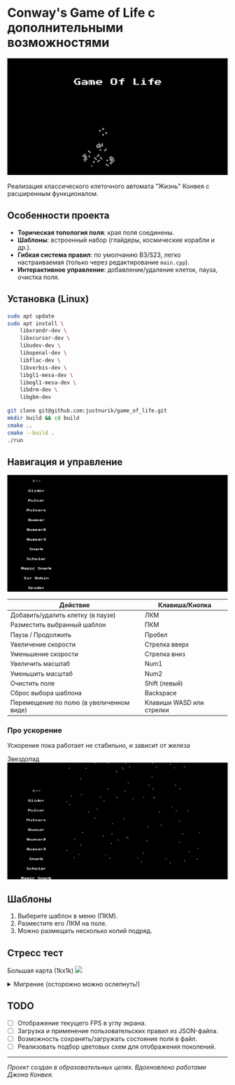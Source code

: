 # Conway's Game of Life с дополнительными возможностями

![](https://github.com/justnurik/game_of_life/blob/master/%20video/intro.gif)

Реализация классического клеточного автомата "Жизнь" Конвея с расширенным функционалом.

## Особенности проекта

- **Торическая топология поля**: края поля соединены.
- **Шаблоны**: встроенный набор (глайдеры, космические корабли и др.).
- **Гибкая система правил**: по умолчанию B3/S23, легко настраиваемая (только через редактирование `main.cpp`).
- **Интерактивное управление**: добавление/удаление клеток, пауза, очистка поля.

## Установка (Linux)

```bash
sudo apt update
sudo apt install \
    libxrandr-dev \
    libxcursor-dev \
    libudev-dev \
    libopenal-dev \
    libflac-dev \
    libvorbis-dev \
    libgl1-mesa-dev \
    libegl1-mesa-dev \
    libdrm-dev \
    libgbm-dev
````

```bash
git clone git@github.com:justnurik/game_of_life.git
mkdir build && cd build
cmake ..
cmake --build .
./run
```

## Навигация и управление

![](https://github.com/justnurik/game_of_life/blob/master/%20video/game_play.gif)

| Действие                                 | Клавиша/Кнопка           |
| ---------------------------------------- | ------------------------ |
| Добавить/удалить клетку (в паузе)        | ЛКМ                      |
| Разместить выбранный шаблон              | ПКМ                      |
| Пауза / Продолжить                       | Пробел                   |
| Увеличение скорости                      | Стрелка вверх            |
| Уменьшение скорости                      | Стрелка вниз             |
| Увеличить масштаб                        | Num1                     |
| Уменьшить масштаб                        | Num2                     |
| Очистить поле                            | Shift (левый)            |
| Сброс выбора шаблона                     | Backspace                |
| Перемещение по полю (в увеличенном виде) | Клавиши WASD или стрелки |


### Про ускорение
Ускорение пока работает не стабильно, и зависит от железа

Звездопад
![](https://github.com/justnurik/game_of_life/blob/master/%20video/%D0%B7%D0%B2%D0%B5%D0%B7%D0%B4%D0%BE%D0%BF%D0%B0%D0%B4.gif)

## Шаблоны

1. Выберите шаблон в меню (ПКМ).
2. Разместите его ЛКМ на поле.
3. Можно размещать несколько копий подряд.

## Стресс тест

Большая карта (1kx1k)
![](https://github.com/justnurik/game_of_life/blob/master/%20video/%D0%B1%D0%BE%D0%BB%D1%8C%D1%88%D0%B0%D1%8F%20%D0%BA%D0%B0%D1%80%D1%82%D0%B0.gif)




<details>
  <summary markdown="span">Мигрение (осторожно можно ослепнуть!)</summary>

![](https://github.com/justnurik/game_of_life/blob/master/%20video/%D0%BC%D0%B8%D0%B3%D1%80%D0%B5%D0%BD%D0%B8%D0%B5.gif)

</details>

## TODO

* [ ] Отображение текущего FPS в углу экрана.
* [ ] Загрузка и применение пользовательских правил из JSON-файла.
* [ ] Возможность сохранять/загружать состояние поля в файл.
* [ ] Реализовать подбор цветовых схем для отображения поколений.

---

*Проект создан в образовательных целях. Вдохновлено работами Джона Конвея.*
